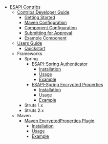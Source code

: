   * [ESAPI Contribs](esapi_contribs_home.md)
    * [Contribs Developer Guide](esapi_contribs_dg_home.md)
      * [Getting Started](esapi_contribs_dg_getting_started.md)
      * [Maven Configuration](esapi_contribs_dg_maven.md)
      * [Component Configuration](esapi_contribs_dg_config.md)
      * [Submitting for Approval](esapi_contribs_dg_submit.md)
      * [Example Component](esapi_contribs_dg_example.md)
    * [Users Guide](esapi_contribs_ug_home.md)
      * [Quickstart](esapi_contribs_ug_quickstart.md)
    * Frameworks
      * Spring
        * [ESAPI-Spring Authenticator](esapi_contribs_spring_authenticator.md)
          * [Installation](esapi_contribs_spring_authenticator_installation.md)
          * [Usage](esapi_contribs_spring_authenticator_usage.md)
          * [Example](esapi_contribs_spring_authenticator_example.md)
        * [ESAPI-Spring Encrypted Properties](esapi_contribs_spring_encprops.md)
          * [Installation](esapi_contribs_spring_encprops_installation.md)
          * [Usage](esapi_contribs_spring_encprops_usage.md)
          * [Example](esapi_contribs_spring_encprops_example.md)
      * Struts 1.x
      * Struts 2.x
    * Maven
      * [Maven EncryptedProperties Plugin](esapi_contribs_maven_encprops.md)
        * [Installation](esapi_contribs_maven_encprops_installation.md)
        * [Usage](esapi_contribs_maven_encprops_usage.md)
        * [Example](esapi_contribs_maven_encprops_example.md)
